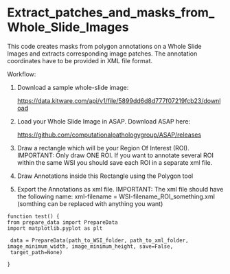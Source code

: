 # Extract_patches_and_masks_from_Whole_Slide_Images


This code creates masks from polygon annotations on a Whole Slide Images and extracts corresponding image patches.
The annotation coordinates have to be provided in XML file format.




Workflow:

1. Download a sample whole-slide image:

   https://data.kitware.com/api/v1/file/5899dd6d8d777f07219fcb23/download


2. Load your Whole Slide Image in ASAP.
   Download ASAP here:
   
   https://github.com/computationalpathologygroup/ASAP/releases
   
3. Draw a rectangle which will be your Region Of Interest (ROI). 
   IMPORTANT: Only draw ONE ROI. If you want to annotate several ROI within the same WSI you should save each ROI in a
              separate xml file.
              
4. Draw Annotations inside this Rectangle using the Polygon tool

5. Export the Annotations as xml file.
   IMPORTANT: The xml file should have the following name:
              xml-filename = WSI-filename_ROI_something.xml (somthing can be replaced with anything you want)
              
              
  ```
function test() {
  from prepare_data import PrepareData
  import matplotlib.pyplot as plt 

   data = PrepareData(path_to_WSI_folder, path_to_xml_folder, image_minimum_width, image_minimum_height, save=False,
   target_path=None)
   
}
```






